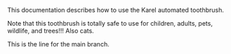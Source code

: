 
This documentation describes how to use the Karel automated toothbrush.

Note that this toothbrush is totally safe to use for children, adults, pets, wildlife, and trees!!! Also cats.

This is the line for the main branch.
